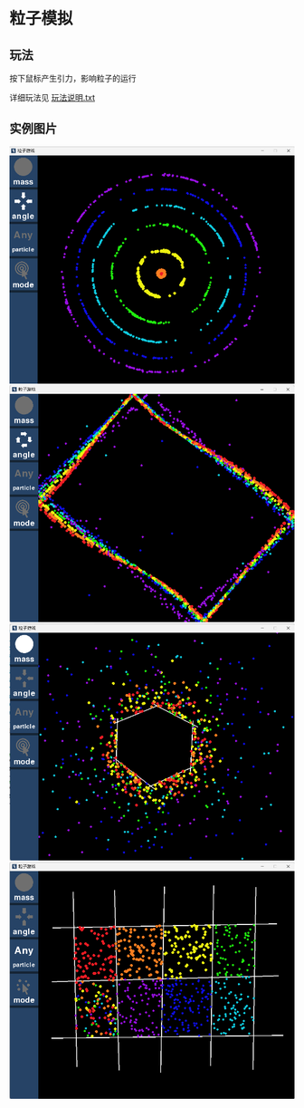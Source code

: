 # 粒子模拟

## 玩法

按下鼠标产生引力，影响粒子的运行

详细玩法见 [玩法说明.txt](玩法说明.txt)

## 实例图片

![alt text](实例图片/1.png)![alt text](实例图片/2.png)![alt text](实例图片/3.png)![alt text](实例图片/4.png)